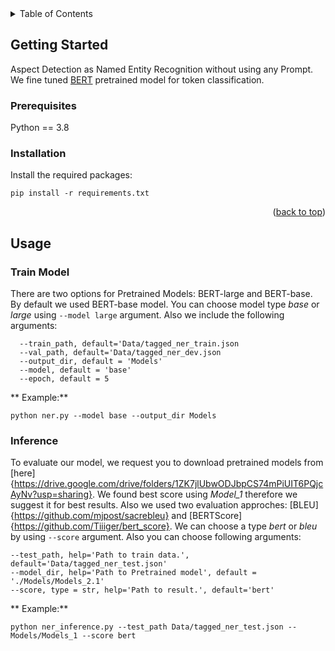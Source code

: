 <!-- TABLE OF CONTENTS -->
<details>
  <summary>Table of Contents</summary>
  <ol>
    <li>
      <a href="#about-the-project">About The Project</a>
    </li>
    <li>
      <a href="#getting-started">Getting Started</a>
      <ul>
        <li><a href="#prerequisites">Prerequisites</a></li>
        <li><a href="#installation">Installation</a></li>
      </ul>
    </li>
    <li><a href="#usage">Usage</a></li>
  </ol>
</details>


<!-- GETTING STARTED -->
## Getting Started

Aspect Detection as Named Entity Recognition without using any Prompt. We fine tuned [BERT](https://arxiv.org/abs/1810.04805) pretrained model for token classification.
### Prerequisites

Python == 3.8

### Installation
Install the required packages:

```
pip install -r requirements.txt
```


<p align="right">(<a href="#top">back to top</a>)</p>

<!-- USAGE -->
## Usage
### Train Model
There are two options for Pretrained Models: BERT-large and BERT-base. By default we used BERT-base model. You can choose model type *base* or *large* using `--model large` argument. Also we include the following arguments:

```
  --train_path, default='Data/tagged_ner_train.json
  --val_path, default='Data/tagged_ner_dev.json
  --output_dir, default = 'Models'
  --model, default = 'base'
  --epoch, default = 5
 ```
  ** Example:**
 ```
 python ner.py --model base --output_dir Models 
 
 ```
 
 ### Inference
 To evaluate our model, we request you to download pretrained models from [here]{https://drive.google.com/drive/folders/1ZK7jlUbwODJbpCS74mPiUIT6PQjcAyNv?usp=sharing}. We found best score using *Model_1* therefore we suggest it for best results. Also we used two evaluation approches: [BLEU]{https://github.com/mjpost/sacrebleu} and [BERTScore]{https://github.com/Tiiiger/bert_score}. We can choose a type *bert* or *bleu* by using `--score` argument. Also you can choose following arguments:
 
 ```
--test_path, help='Path to train data.', default='Data/tagged_ner_test.json'
--model_dir, help='Path to Pretrained model', default = './Models/Models_2.1'
--score, type = str, help='Path to result.', default='bert'
 ```
 ** Example:**
 ```
python ner_inference.py --test_path Data/tagged_ner_test.json --Models/Models_1 --score bert
 
 ```
